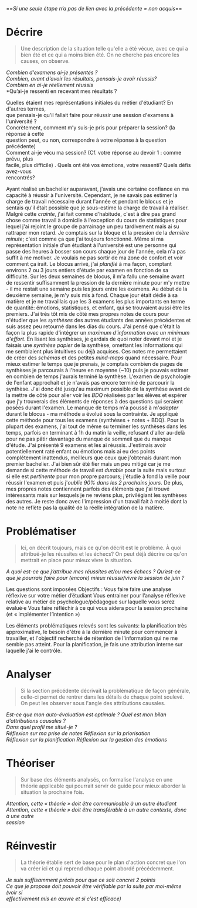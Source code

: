 ==*Si une seule étape n’a pas de lien avec la  précédente = non acquis*==
# Décrire
> Une description de la situation telle qu'elle a été vécue, avec ce qui a bien été et ce qui a moins bien été. On ne cherche pas encore les causes, on observe.

*Combien d'examens ai-je présentés ?*  
*Combien, avant d'avoir les résultats, pensais-je avoir réussis?*  
*Combien en ai-je réellement réussis*  
*Qu’ai-je ressenti en recevant mes résultats ?

Quelles étaient mes représentations initiales du métier d'étudiant? En d'autres termes,  
que pensais-je qu'il fallait faire pour réussir une session d'examens à l'université ?  
Concrètement, comment m’y suis-je pris pour préparer la session? (la réponse à cette  
question peut, ou non, correspondre à votre réponse à la question précédente)  
Comment ai-je vécu ma session? (Cf. votre réponse au devoir 1 : comme prévu, plus  
facile, plus difficile) . Quels ont été vos émotions, votre ressenti? Quels défis avez-vous  
rencontrés?  
  
Ayant réalisé un bachelier auparavant, j'avais une certaine confiance en ma capacité à réussir à l'université. Cependant, je ne savais pas estimer la charge de travail nécessaire durant l'année et pendant le blocus et je sentais qu'il était possible que je sous-estime la charge de travail à réaliser.
Malgré cette *crainte*, j'ai fait comme d'habitude, c'est à dire pas grand chose comme travail à domicile à l'exception du cours de statistiques pour lequel j'ai rejoint le groupe de parrainage un peu tardivement mais ai su rattraper mon retard. Je comptais sur la bloque et la pression de la *dernière minute*; c'est comme ça que j'ai toujours fonctionné. Même si ma représentation initiale d'un étudiant à l'université est une personne qui passe des heures à bosser son cours chaque jour de l'année, cela n'a pas suffit à me motiver. Je voulais ne pas sortir de ma zone de confort et voir comment ça irait.
Le blocus arrivé, j'ai *planifié* à ma façon, comptant environs 2 ou 3 jours entiers d'étude par examen en fonction de sa difficulté. Sur les deux semaines de blocus, il m'a fallu une semaine avant de ressentir suffisamment la pression de la dernière minute pour m'y mettre - il me restait une semaine puis les jours entre les examens. Au début de la deuxième semaine, je m'y suis mis à fond. Chaque jour était dédié à sa matière et je ne travaillais que les 3 examens les plus importants en terme de quantité: émotions, statistiques, et enfant, qui se trouvaient aussi être les premiers.
J'ai très tôt mis de côté mes propres notes de cours pour n'étudier que les *synthèses* des autres étudiants des années précédentes et suis assez peu retourné dans les dias du cours. J'ai pensé que c'était la façon la plus rapide d'intégrer un *maximum d'information avec un minimum d'effort*. 
En lisant les synthèses, je gardais de quoi noter devant moi et je faisais une *synthèse papier* de la synthèse, omettant les informations qui me semblaient plus intuitives ou déjà acquises. Ces notes me permettaient de créer des *schémas* et des petites *mind-maps* quand nécessaire.
Pour mieux estimer le temps que je prenais, je comptais combien de pages de synthèses je parcourais à l'heure en moyenne (~10) puis je pouvais estimer en combien de temps j'aurais terminé la synthèse. 
L'examen de psychologie de l'enfant approchait et je n'avais pas encore terminé de parcourir la synthèse. J'ai donc été jusqu'au maximum possible de la synthèse avant de la mettre de côté pour aller voir les *BDQ* réalisées par les élèves et espérer que j'y trouverais des éléments de réponses à des questions qui seraient posées durant l'examen.
Le manque de temps m'a poussé à m'*adapter* durant le blocus - ma méthode a évolué sous la contrainte. Je appliqué cette méthode pour tous les examens (synthèses + notes + BDQ). Pour la plupart des examens, j'ai tout de même su terminer les synthèses dans les temps, parfois en terminant à 1h du matin la veille, refusant d'aller au-delà pour ne pas pâtir davantage du manque de sommeil que du manque d'étude.
J'ai présenté 9 examens et les ai réussis. J'estimais avoir potentiellement raté enfant ou émotions mais ai eu des points complétement inattendus, meilleurs que ceux que j'obtenais durant mon premier bachelier. J'ai bien sûr été fier mais un peu mitigé car je me demande si cette méthode de travail est *durable* pour la suite mais surtout si elle est *pertinente* pour mon propre parcours; j'étudie à fond la veille pour réussir l'examen et puis j'*oublie 90% dans les 2 prochains jours*. De plus, mes propres notes contiennent parfois des éléments que j'ai trouvé intéressants mais sur lesquels je ne reviens plus, privilégiant les synthèses des autres. Je reste donc avec l'impression d'un travail fait à moitié dont la note ne reflète pas la qualité de la réelle intégration de la matière. 

# Problématiser
> Ici, on décrit toujours, mais ce qu'on décrit est le problème. À quoi attribué-je les réussites et les échecs? On peut déjà décrire ce qu'on mettrait en place pour mieux vivre la situation.

*A quoi est-ce que j’attribue mes réussites et/ou mes échecs ?*
*Qu’est-ce que je pourrais faire pour (encore) mieux réussir/vivre la session de juin ?*

Les questions sont imposées
Objectifs :
Vous faire faire une analyse réflexive sur votre métier d’étudiant
Vous entrainer pour l’analyse réflexive relative au métier de psychologue/pédagogue sur
laquelle vous serez évalué·e
Vous faire réfléchir à ce qui vous aidera pour la session prochaine (et « implémenter
l’intention »)

Les éléments problématiques relevés sont les suivants: la planification très approximative, le besoin d'être à la dernière minute pour commencer à travailler, et l'objectif recherché de rétention de l'information qui ne me semble pas atteint.
Pour la planification, je fais une attribution interne sur laquelle j'ai le contrôle.
# Analyser
> Si la section précédente décrivait la problématique de façon générale, celle-ci permet de rentrer dans les détails de chaque point soulevé. On peut les observer sous l'angle des attributions causales.

*Est-ce que mon auto-évaluation est optimale ?*
*Quel est mon bilan d’attributions causales ?*  
*Dans quel profil me situé-je ?*  
*Réflexion sur ma prise de notes*
*Réflexion sur la priorisation*  
*Réflexion sur la planification* 
*Réflexion sur la gestion des émotions*

# Théoriser
>Sur base des éléments analysés, on formalise l'analyse en une théorie applicable qui pourrait servir de guide pour mieux aborder la situation la prochaine fois.

*Attention, cette « théorie » doit être communicable à un autre étudiant*
*Attention, cette « théorie » doit être transférable à un autre contexte, donc à une autre*  
*session*


# Réinvestir
> La théorie établie sert de base pour le plan d'action concret que l'on va créer ici et qui reprend chaque point abordé précédemment.

*Je suis suffisamment précis pour que ce soit concret 2 points*  
*Ce que je propose doit pouvoir être vérifiable par la suite par moi-même (voir si*  
*effectivement mis en œuvre et si c’est efficace)*